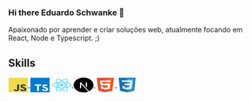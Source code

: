 ### Hi there Eduardo Schwanke 👋

<!--
**EduardoSchwanke/EduardoSchwanke** is a ✨ _special_ ✨ repository because its `README.md` (this file) appears on your GitHub profile.

Here are some ideas to get you started:

- 🔭 I’m currently working on ...
- 🌱 I’m currently learning ...
- 👯 I’m looking to collaborate on ...
- 🤔 I’m looking for help with ...
- 💬 Ask me about ...
- 📫 How to reach me: ...
- 😄 Pronouns: ...
- ⚡ Fun fact: ...
-->

Apaixonado por aprender e criar soluções web, atualmente focando em React, Node e Typescript. ;)

## Skills
<a href="https://developer.mozilla.org/en-US/docs/Web/JavaScript" rel="nofollow"> <img align="center" alt="Javascript icon" height="30" width="40" src="https://github.com/devicons/devicon/raw/master/icons/javascript/javascript-original.svg" style="max-width: 100%;"> </a>
<img align="center" alt="Typescript icon" height="30" width="40" src="https://github.com/devicons/devicon/raw/master/icons/typescript/typescript-original.svg" style="max-width: 100%;">
<a href="https://pt-br.reactjs.org" rel="nofollow"> <img align="center" alt="React icon" height="30" width="40" src="https://github.com/devicons/devicon/raw/master/icons/react/react-original.svg" style="max-width: 100%;"> </a>
<a href="https://nextjs.org/" rel="nofollow"> <img align="center" alt="NextJS icon" height="30" width="40" src="https://github.com/devicons/devicon/raw/master/icons/nextjs/nextjs-original.svg" style="max-width: 100%;"> </a>
<a href="https://developer.mozilla.org/en-US/docs/Web/HTML" rel="nofollow"> <img align="center" alt="HTML5 icon" height="30" width="40" src="https://github.com/devicons/devicon/raw/master/icons/html5/html5-original.svg" style="max-width: 100%;"> </a>
<a href="https://developer.mozilla.org/en-US/docs/Web/CSS" rel="nofollow"> <img align="center" alt="CSS3 icon" height="30" width="40" src="https://github.com/devicons/devicon/raw/master/icons/css3/css3-original.svg" style="max-width: 100%;"> </a>
